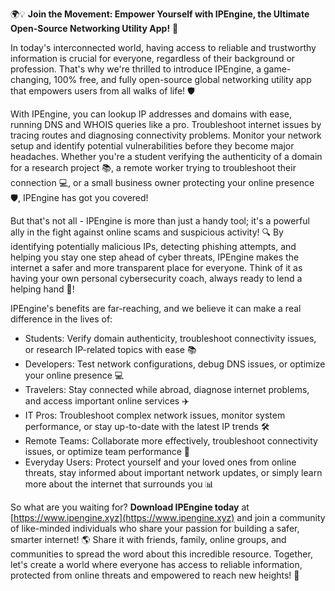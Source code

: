 🌍💡 **Join the Movement: Empower Yourself with IPEngine, the Ultimate Open-Source Networking Utility App!** 🚀

In today's interconnected world, having access to reliable and trustworthy information is crucial for everyone, regardless of their background or profession. That's why we're thrilled to introduce IPEngine, a game-changing, 100% free, and fully open-source global networking utility app that empowers users from all walks of life! 🛡️

With IPEngine, you can lookup IP addresses and domains with ease, running DNS and WHOIS queries like a pro. Troubleshoot internet issues by tracing routes and diagnosing connectivity problems. Monitor your network setup and identify potential vulnerabilities before they become major headaches. Whether you're a student verifying the authenticity of a domain for a research project 📚, a remote worker trying to troubleshoot their connection 💻, or a small business owner protecting your online presence 🛡️, IPEngine has got you covered!

But that's not all - IPEngine is more than just a handy tool; it's a powerful ally in the fight against online scams and suspicious activity! 🔍 By identifying potentially malicious IPs, detecting phishing attempts, and helping you stay one step ahead of cyber threats, IPEngine makes the internet a safer and more transparent place for everyone. Think of it as having your own personal cybersecurity coach, always ready to lend a helping hand 💪!

IPEngine's benefits are far-reaching, and we believe it can make a real difference in the lives of:

* Students: Verify domain authenticity, troubleshoot connectivity issues, or research IP-related topics with ease 📚
* Developers: Test network configurations, debug DNS issues, or optimize your online presence 💻
* Travelers: Stay connected while abroad, diagnose internet problems, and access important online services ✈️
* IT Pros: Troubleshoot complex network issues, monitor system performance, or stay up-to-date with the latest IP trends 🛠️
* Remote Teams: Collaborate more effectively, troubleshoot connectivity issues, or optimize team performance 💼
* Everyday Users: Protect yourself and your loved ones from online threats, stay informed about important network updates, or simply learn more about the internet that surrounds you 📊

So what are you waiting for? **Download IPEngine today** at [https://www.ipengine.xyz](https://www.ipengine.xyz) and join a community of like-minded individuals who share your passion for building a safer, smarter internet! 🌎 Share it with friends, family, online groups, and communities to spread the word about this incredible resource. Together, let's create a world where everyone has access to reliable information, protected from online threats and empowered to reach new heights! 🚀
